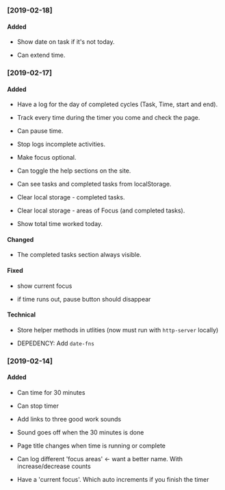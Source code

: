 ### [2019-02-18]

#### Added

- Show date on task if it's not today.

- Can extend time.

### [2019-02-17]

#### Added

- Have a log for the day of completed cycles (Task, Time, start and end).

- Track every time during the timer you come and check the page.

- Can pause time.

- Stop logs incomplete activities.

- Make focus optional.

- Can toggle the help sections on the site.

- Can see tasks and completed tasks from localStorage.

- Clear local storage - completed tasks.

- Clear local storage - areas of Focus (and completed tasks).

- Show total time worked today.

#### Changed

- The completed tasks section always visible.

#### Fixed

- show current focus

- if time runs out, pause button should disappear

#### Technical

- Store helper methods in utlities (now must run with `http-server` locally)

- DEPEDENCY: Add `date-fns`

### [2019-02-14]

#### Added

- Can time for 30 minutes

- Can stop timer

- Add links to three good work sounds

- Sound goes off when the 30 minutes is done

- Page title changes when time is running or complete

- Can log different 'focus areas' <- want a better name. With increase/decrease counts

- Have a 'current focus'. Which auto increments if you finish the timer

